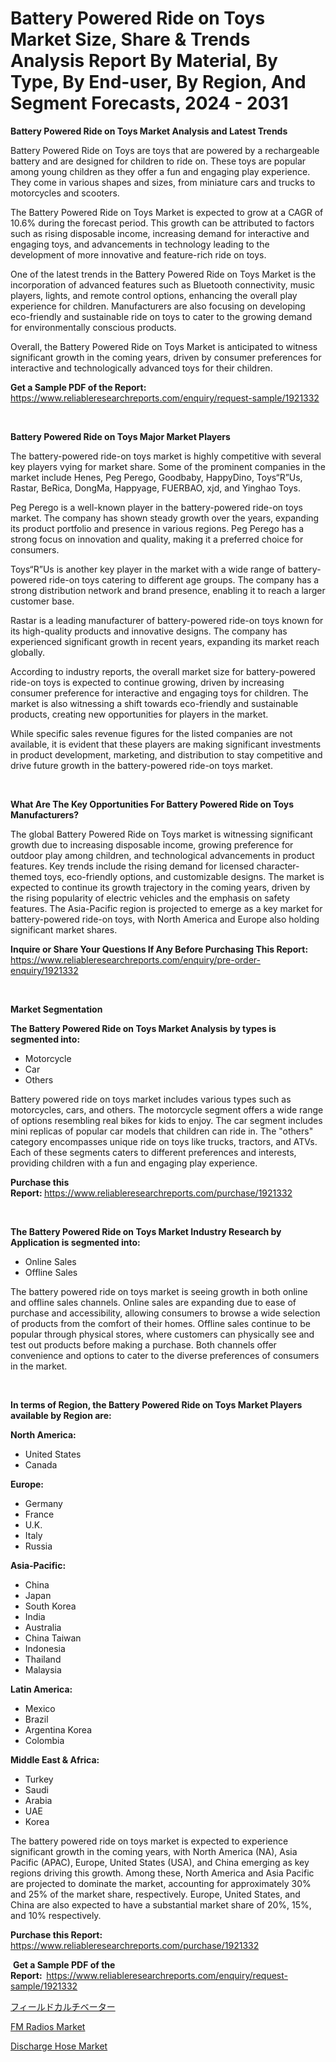 <p><h1>Battery Powered Ride on Toys Market Size, Share & Trends Analysis Report By Material, By Type, By End-user, By Region, And Segment Forecasts, 2024 - 2031</h1></p><p><strong>Battery Powered Ride on Toys Market Analysis and Latest Trends</strong></p>
<p><p>Battery Powered Ride on Toys are toys that are powered by a rechargeable battery and are designed for children to ride on. These toys are popular among young children as they offer a fun and engaging play experience. They come in various shapes and sizes, from miniature cars and trucks to motorcycles and scooters.</p><p>The Battery Powered Ride on Toys Market is expected to grow at a CAGR of 10.6% during the forecast period. This growth can be attributed to factors such as rising disposable income, increasing demand for interactive and engaging toys, and advancements in technology leading to the development of more innovative and feature-rich ride on toys.</p><p>One of the latest trends in the Battery Powered Ride on Toys Market is the incorporation of advanced features such as Bluetooth connectivity, music players, lights, and remote control options, enhancing the overall play experience for children. Manufacturers are also focusing on developing eco-friendly and sustainable ride on toys to cater to the growing demand for environmentally conscious products.</p><p>Overall, the Battery Powered Ride on Toys Market is anticipated to witness significant growth in the coming years, driven by consumer preferences for interactive and technologically advanced toys for their children.</p></p>
<p><strong>Get a Sample PDF of the Report:&nbsp;</strong> <a href="https://www.reliableresearchreports.com/enquiry/request-sample/1921332">https://www.reliableresearchreports.com/enquiry/request-sample/1921332</a></p>
<p>&nbsp;</p>
<p><strong>Battery Powered Ride on Toys Major Market Players</strong></p>
<p><p>The battery-powered ride-on toys market is highly competitive with several key players vying for market share. Some of the prominent companies in the market include Henes, Peg Perego, Goodbaby, HappyDino, Toys“R”Us, Rastar, BeRica, DongMa, Happyage, FUERBAO, xjd, and Yinghao Toys.</p><p>Peg Perego is a well-known player in the battery-powered ride-on toys market. The company has shown steady growth over the years, expanding its product portfolio and presence in various regions. Peg Perego has a strong focus on innovation and quality, making it a preferred choice for consumers.</p><p>Toys“R”Us is another key player in the market with a wide range of battery-powered ride-on toys catering to different age groups. The company has a strong distribution network and brand presence, enabling it to reach a larger customer base.</p><p>Rastar is a leading manufacturer of battery-powered ride-on toys known for its high-quality products and innovative designs. The company has experienced significant growth in recent years, expanding its market reach globally.</p><p>According to industry reports, the overall market size for battery-powered ride-on toys is expected to continue growing, driven by increasing consumer preference for interactive and engaging toys for children. The market is also witnessing a shift towards eco-friendly and sustainable products, creating new opportunities for players in the market.</p><p>While specific sales revenue figures for the listed companies are not available, it is evident that these players are making significant investments in product development, marketing, and distribution to stay competitive and drive future growth in the battery-powered ride-on toys market.</p></p>
<p>&nbsp;</p>
<p><strong>What Are The Key Opportunities For Battery Powered Ride on Toys Manufacturers?</strong></p>
<p><p>The global Battery Powered Ride on Toys market is witnessing significant growth due to increasing disposable income, growing preference for outdoor play among children, and technological advancements in product features. Key trends include the rising demand for licensed character-themed toys, eco-friendly options, and customizable designs. The market is expected to continue its growth trajectory in the coming years, driven by the rising popularity of electric vehicles and the emphasis on safety features. The Asia-Pacific region is projected to emerge as a key market for battery-powered ride-on toys, with North America and Europe also holding significant market shares.</p></p>
<p><strong>Inquire or Share Your Questions If Any Before Purchasing This Report:</strong> <a href="https://www.reliableresearchreports.com/enquiry/pre-order-enquiry/1921332">https://www.reliableresearchreports.com/enquiry/pre-order-enquiry/1921332</a></p>
<p>&nbsp;</p>
<p><strong>Market Segmentation</strong></p>
<p><strong>The Battery Powered Ride on Toys Market Analysis by types is segmented into:</strong></p>
<p><ul><li>Motorcycle</li><li>Car</li><li>Others</li></ul></p>
<p><p>Battery powered ride on toys market includes various types such as motorcycles, cars, and others. The motorcycle segment offers a wide range of options resembling real bikes for kids to enjoy. The car segment includes mini replicas of popular car models that children can ride in. The "others" category encompasses unique ride on toys like trucks, tractors, and ATVs. Each of these segments caters to different preferences and interests, providing children with a fun and engaging play experience.</p></p>
<p><strong>Purchase this Report:&nbsp;</strong><a href="https://www.reliableresearchreports.com/purchase/1921332">https://www.reliableresearchreports.com/purchase/1921332</a></p>
<p>&nbsp;</p>
<p><strong>The Battery Powered Ride on Toys Market Industry Research by Application is segmented into:</strong></p>
<p><ul><li>Online Sales</li><li>Offline Sales</li></ul></p>
<p><p>The battery powered ride on toys market is seeing growth in both online and offline sales channels. Online sales are expanding due to ease of purchase and accessibility, allowing consumers to browse a wide selection of products from the comfort of their homes. Offline sales continue to be popular through physical stores, where customers can physically see and test out products before making a purchase. Both channels offer convenience and options to cater to the diverse preferences of consumers in the market.</p></p>
<p>&nbsp;</p>
<p><strong>In terms of Region, the Battery Powered Ride on Toys Market Players available by Region are:</strong></p>
<p>
    <p> <strong> North America: </strong>
        <ul>
            <li>United States</li>
            <li>Canada</li>
        </ul>
        </p> 
    <p> <strong> Europe: </strong>
        <ul>
            <li>Germany</li>
            <li>France</li>
            <li>U.K.</li>
            <li>Italy</li>
            <li>Russia</li>
        </ul>
        </p> 
    <p> <strong> Asia-Pacific: </strong>
        <ul>
            <li>China</li>
            <li>Japan</li>
            <li>South Korea</li>
            <li>India</li>
            <li>Australia</li>
            <li>China Taiwan</li>
            <li>Indonesia</li>
            <li>Thailand</li>
            <li>Malaysia</li>
        </ul>
        </p> 
    <p> <strong> Latin America: </strong>
        <ul>
            <li>Mexico</li>
            <li>Brazil</li>
            <li>Argentina Korea</li>
            <li>Colombia</li>
        </ul>
        </p> 
    <p> <strong> Middle East & Africa: </strong>
        <ul>
            <li>Turkey</li>
            <li>Saudi</li>
            <li>Arabia</li>
            <li>UAE</li>
            <li>Korea</li>
        </ul>
    </p>
    </p>
<p><p>The battery powered ride on toys market is expected to experience significant growth in the coming years, with North America (NA), Asia Pacific (APAC), Europe, United States (USA), and China emerging as key regions driving this growth. Among these, North America and Asia Pacific are projected to dominate the market, accounting for approximately 30% and 25% of the market share, respectively. Europe, United States, and China are also expected to have a substantial market share of 20%, 15%, and 10% respectively.</p></p>
<p><strong>Purchase this Report: </strong><a href="https://www.reliableresearchreports.com/purchase/1921332">https://www.reliableresearchreports.com/purchase/1921332</a></p>
<p>&nbsp;<strong>Get a Sample PDF of the Report:&nbsp;&nbsp;</strong><a href="https://www.reliableresearchreports.com/enquiry/request-sample/1921332">https://www.reliableresearchreports.com/enquiry/request-sample/1921332</a></p>
<p><strong></strong></p>
<p><p><a href="https://medium.com/@hugofirst21/%E3%83%95%E3%82%A3%E3%83%BC%E3%83%AB%E3%83%89%E3%82%AB%E3%83%AB%E3%83%81%E3%83%99%E3%83%BC%E3%82%BF%E3%83%BC%E5%B8%82%E5%A0%B4-2031%E5%B9%B4%E3%81%BE%E3%81%A7%E3%81%AE%E6%88%90%E5%8A%9F%E3%81%99%E3%82%8B%E3%83%93%E3%82%B8%E3%83%8D%E3%82%B9%E6%88%A6%E7%95%A5%E3%81%AE%E9%8D%B5-c61efc68dceb">フィールドカルチベーター</a></p><p><a href="https://github.com/lataunyatinikmelvin59ilbd0dv/Market-Research-Report-List-1/blob/main/fm-radios-market.md">FM Radios Market</a></p><p><a href="https://github.com/pgtimber/Market-Research-Report-List-1/blob/main/discharge-hose-market.md">Discharge Hose Market</a></p></p>
